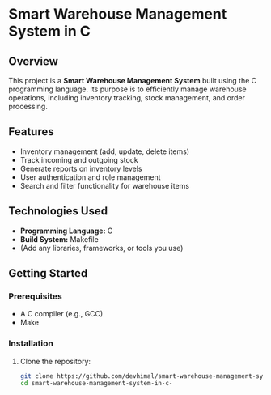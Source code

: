 # Smart Warehouse Management System in C

## Overview

This project is a **Smart Warehouse Management System** built using the C programming language. Its purpose is to efficiently manage warehouse operations, including inventory tracking, stock management, and order processing.

## Features

- Inventory management (add, update, delete items)
- Track incoming and outgoing stock
- Generate reports on inventory levels
- User authentication and role management
- Search and filter functionality for warehouse items

## Technologies Used

- **Programming Language:** C
- **Build System:** Makefile
- (Add any libraries, frameworks, or tools you use)

## Getting Started

### Prerequisites

- A C compiler (e.g., GCC)
- Make

### Installation

1. Clone the repository:
   ```bash
   git clone https://github.com/devhimal/smart-warehouse-management-system-in-c-.git
   cd smart-warehouse-management-system-in-c-

